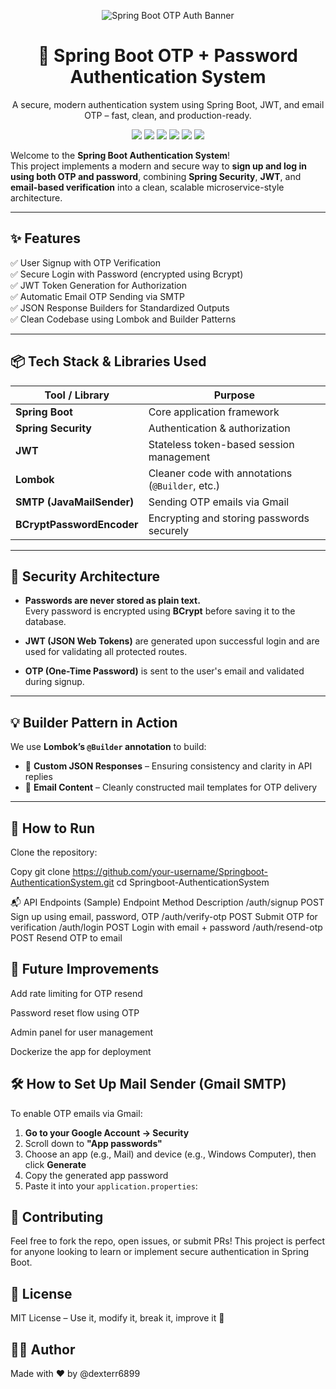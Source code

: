 <!-- Banner -->
<p align="center">
  <img src="https://img.shields.io/badge/SpringBoot-OTP%20Authentication-brightgreen?style=for-the-badge&logo=spring&logoColor=white" alt="Spring Boot OTP Auth Banner"/>
</p>

<h1 align="center">🔐 Spring Boot OTP + Password Authentication System</h1>

<p align="center">
  A secure, modern authentication system using Spring Boot, JWT, and email OTP – fast, clean, and production-ready.
</p>

<p align="center">
  <img src="https://img.shields.io/badge/Java-17-blue?style=for-the-badge&logo=java" />
  <img src="https://img.shields.io/badge/Spring%20Boot-3.x-success?style=for-the-badge&logo=springboot" />
  <img src="https://img.shields.io/badge/JWT-secure-yellow?style=for-the-badge&logo=jsonwebtokens" />
  <img src="https://img.shields.io/badge/BCrypt-encrypted-critical?style=for-the-badge&logo=lock" />
  <img src="https://img.shields.io/badge/SMTP-Gmail-red?style=for-the-badge&logo=gmail" />
  <img src="https://img.shields.io/github/license/dexterr6899/Springboot-AuthenticationSystem?style=for-the-badge" />
</p>


Welcome to the **Spring Boot Authentication System**!  
This project implements a modern and secure way to **sign up and log in using both OTP and password**, combining **Spring Security**, **JWT**, and **email-based verification** into a clean, scalable microservice-style architecture.

---

## ✨ Features

✅ User Signup with OTP Verification  
✅ Secure Login with Password (encrypted using Bcrypt)  
✅ JWT Token Generation for Authorization  
✅ Automatic Email OTP Sending via SMTP  
✅ JSON Response Builders for Standardized Outputs  
✅ Clean Codebase using Lombok and Builder Patterns  

---

## 📦 Tech Stack & Libraries Used

| Tool / Library     | Purpose                                      |
|--------------------|----------------------------------------------|
| **Spring Boot**    | Core application framework                   |
| **Spring Security**| Authentication & authorization               |
| **JWT**            | Stateless token-based session management     |
| **Lombok**         | Cleaner code with annotations (`@Builder`, etc.) |
| **SMTP (JavaMailSender)** | Sending OTP emails via Gmail           |
| **BCryptPasswordEncoder** | Encrypting and storing passwords securely |

---

## 🔐 Security Architecture

- **Passwords are never stored as plain text.**  
  Every password is encrypted using **BCrypt** before saving it to the database.
  
- **JWT (JSON Web Tokens)** are generated upon successful login and are used for validating all protected routes.

- **OTP (One-Time Password)** is sent to the user's email and validated during signup.

---

## 💡 Builder Pattern in Action

We use **Lombok’s `@Builder` annotation** to build:

- 🔁 **Custom JSON Responses** – Ensuring consistency and clarity in API replies  
- 📧 **Email Content** – Cleanly constructed mail templates for OTP delivery

---

## 🚀 How to Run
Clone the repository:

Copy
git clone https://github.com/your-username/Springboot-AuthenticationSystem.git
cd Springboot-AuthenticationSystem

📬 API Endpoints (Sample)
Endpoint	Method	Description
/auth/signup	POST	Sign up using email, password, OTP
/auth/verify-otp	POST	Submit OTP for verification
/auth/login	POST	Login with email + password
/auth/resend-otp	POST	Resend OTP to email

## 🧠 Future Improvements
Add rate limiting for OTP resend

Password reset flow using OTP

Admin panel for user management

Dockerize the app for deployment

## 🛠️ How to Set Up Mail Sender (Gmail SMTP)

To enable OTP emails via Gmail:

1. **Go to your Google Account → Security**
2. Scroll down to **"App passwords"**
3. Choose an app (e.g., Mail) and device (e.g., Windows Computer), then click **Generate**
4. Copy the generated app password
5. Paste it into your `application.properties`:


## 🙌 Contributing
Feel free to fork the repo, open issues, or submit PRs!
This project is perfect for anyone looking to learn or implement secure authentication in Spring Boot.

## 📄 License
MIT License – Use it, modify it, break it, improve it 🔧

## 👨‍💻 Author
Made with ❤️ by @dexterr6899


